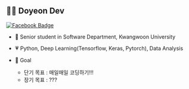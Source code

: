 ## :woman_technologist: Doyeon Dev 
<!-- Hits 오류로 인해 잠시 막음 
[![Hits](https://hits.seeyoufarm.com/api/count/incr/badge.svg?url=https%3A%2F%2Fgithub.com%2Fyunho0130)](https://hits.seeyoufarm.com)
-->
[![Facebook Badge](https://img.shields.io/badge/-Facebook-1877f2?style=flat-square&logo=facebook&logoColor=white&link=https://www.facebook.com/profile.php?id=100023429447769)](https://www.facebook.com/profile.php?id=100023429447769) 


- 📖 Senior student in Software Department, Kwangwoon University

- 💗 Python, Deep Learning(Tensorflow, Keras, Pytorch), Data Analysis

- 📌 Goal
  - 단기 목표 : 매일매일 코딩하기!!!
  - 장기 목표 : ???
